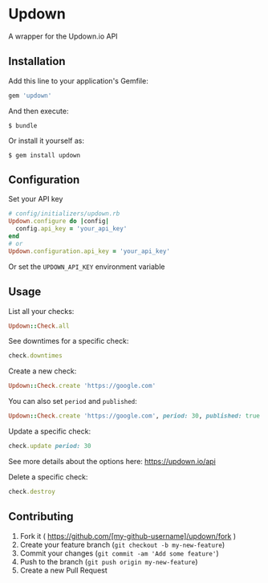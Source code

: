# Updown

A wrapper for the Updown.io API

## Installation

Add this line to your application's Gemfile:

```ruby
gem 'updown'
```

And then execute:

    $ bundle

Or install it yourself as:

    $ gem install updown


## Configuration

Set your API key

```ruby
# config/initializers/updown.rb
Updown.configure do |config|
  config.api_key = 'your_api_key'
end
# or
Updown.configuration.api_key = 'your_api_key'
```

Or set the `UPDOWN_API_KEY` environment variable

## Usage

List all your checks:

```ruby
Updown::Check.all
```

See downtimes for a specific check:

```ruby
check.downtimes
```

Create a new check:

```ruby
Updown::Check.create 'https://google.com'
```

You can also set `period` and `published`:

```ruby
Updown::Check.create 'https://google.com', period: 30, published: true
```

Update a specific check:

```ruby
check.update period: 30
```

See more details about the options here: https://updown.io/api

Delete a specific check:

```ruby
check.destroy
```

## Contributing

1. Fork it ( https://github.com/[my-github-username]/updown/fork )
2. Create your feature branch (`git checkout -b my-new-feature`)
3. Commit your changes (`git commit -am 'Add some feature'`)
4. Push to the branch (`git push origin my-new-feature`)
5. Create a new Pull Request
